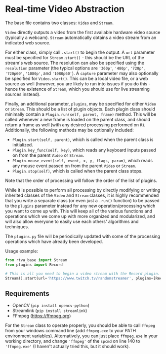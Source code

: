 # Real-time Video Abstraction

The base file contains two classes: `Video` and `Stream`.

`Video` directly outputs a video from the first available hardware video source (typically a webcam). 
`Stream` automatically obtains a video stream from an indicated web source.

For either class, simply call `.start()` to begin the output.
A `url` parameter must be specified for `Stream.start()` - this should be the URL of the stream's web source. The resolution can also be specified using the `resolution` parameter (the typical options are `'360p'`, `'480p'`, `'720p'`, `'720p60'`, `'1080p'`, and `'1080p60'`).
A `capture` parameter may also optionally be specified for `Video.start()`. This can be a local video file, or a web source as well (however, you are likely to run into issues if you do this - hence the existence of `Stream`, which you should use for live streaming sources instead).

Finally, an additional parameter, `plugins`, may be specified for either `Video` or `Stream`.
This should be a list of plugin objects. Each plugin class should minimally contain a `Plugin.run(self, parent, frame)` method. This will be called whenever a new frame is loaded on the parent class, and should return a frame as well (with any desired processing performed on it).
Additionally, the following methods may be optionally included:

- `Plugin.start(self, parent)`, which is called when the parent class is initialized.
- `Plugin.key_func(self, key)`, which reads any keyboard inputs passed on from the parent `Video` or `Stream`.
- `Plugin.mouse_event(self, event, x, y, flags, param)`, which reads any mouse event passed on from the parent `Video` or `Stream`.
- `Plugin.stop(self)`, which is called when the parent class stops.

Note that the order of processing will follow the order of the list of plugins.

While it is possible to perform all processing by directly modifying or writing inherited classes of the `Video` and `Stream` classes, it is highly recommended that you write a separate class (or even just a `.run()` function) to be passed to the `plugins` parameter instead for any new operation/processing which you want to come up with. 
This will keep all of the various functions and operations which we come up with more organized and modularized, and will also allow everyone to easily use each others' algorithms and techniques.

The `plugins.py` file will be periodically updated with some of the processing operations which have already been developed.

Usage example:
```python
from rtva_base import Stream
from plugins import Record

# This is all you need to begin a video stream with the Record plugin.
Stream().start(url='https://www.twitch.tv/randomstreamer', plugins=[Record()])
```

## Requirements

- OpenCV (`pip install opencv-python`)
- Streamlink (`pip install streamlink`)
- FFmpeg  (https://ffmpeg.org)

For the `Stream` class to operate properly, you should be able to call `ffmpeg` from your windows command line (add `ffmpeg.exe` to your PATH environment variables).
Alternatively, you can just place `ffmpeg.exe` in your working directory, and change `'ffmpeg'` of the `spcmd` on line 140 to `'ffmpeg.exe'` (I haven't actually tried this, but it should work).
